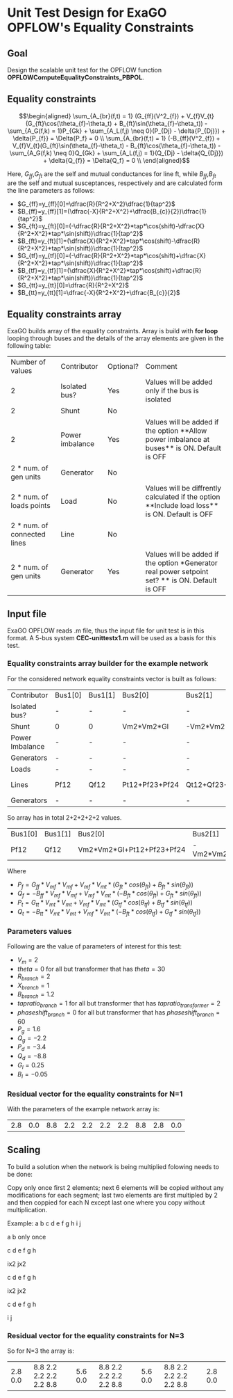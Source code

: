 # Unit Test Design for ExaGO OPFLOW's  Equality Constraints

## Goal
Design the scalable unit test for the OPFLOW function **OPFLOWComputeEqualityConstraints_PBPOL**.

## Equality constraints

```math
\begin{aligned}
\sum_{A_{br}(f,t) = 1} (G_{ff}(V^2_{f}) + V_{f}V_{t}(G_{ft}\cos(\theta_{f}-\theta_t) + B_{ft}\sin(\theta_{f}-\theta_t))
- \sum_{A_G(f,k) = 1}P_{Gk} + \sum_{A_L(f,j) \neq 0}(P_{Dj} - \delta{P_{Dj}}) + \delta{P_{f}} = \Delta{P_f} = 0 \\
\sum_{A_{br}(f,t) = 1} (-B_{ff}(V^2_{f}) + V_{f}V_{t}(G_{ft}\sin(\theta_{f}-\theta_t) - B_{ft}\cos(\theta_{f}-\theta_t))
    - \sum_{A_G(f,k) \neq 0}Q_{Gk} + \sum_{A_L(f,j) = 1}(Q_{Dj} - \delta{Q_{Dj}}) + \delta{Q_{f}} = \Delta{Q_f} = 0 \\
\end{aligned}
```
Here, $`G_{ff}`$,$`G_{ft}`$ are the self and mutual conductances for line ft, while $`B_{ff}`$,$`B_{ft}`$ are the
self and mutual susceptances, respectively and are calculated form the line parameters as follows:

- $`G_{ff}=y_{ff}[0]=\dfrac{R}{R^2+X^2}\dfrac{1}{tap^2}`$
- $`B_{ff}=y_{ff}[1]=(\dfrac{-X}{R^2+X^2}+\dfrac{B_{c}}{2})\dfrac{1}{tap^2}`$
- $`G_{ft}=y_{ft}[0]=(-\dfrac{R}{R^2+X^2}*tap*\cos(shift)-\dfrac{X}{R^2+X^2}*tap*\sin(shift))\dfrac{1}{tap^2}`$
- $`B_{ft}=y_{ft}[1]=(\dfrac{X}{R^2+X^2}*tap*\cos(shift)-\dfrac{R}{R^2+X^2}*tap*\sin(shift))\dfrac{1}{tap^2}`$
- $`G_{tf}=y_{tf}[0]=(-\dfrac{R}{R^2+X^2}*tap*\cos(shift)+\dfrac{X}{R^2+X^2}*tap*\sin(shift))\dfrac{1}{tap^2}`$
- $`B_{tf}=y_{tf}[1]=(\dfrac{X}{R^2+X^2}*tap*\cos(shift)+\dfrac{R}{R^2+X^2}*tap*\sin(shift))\dfrac{1}{tap^2}`$
- $`G_{tt}=y_{tt}[0]=\dfrac{R}{R^2+X^2}`$
- $`B_{tt}=y_{tt}[1]=\dfrac{-X}{R^2+X^2}+\dfrac{B_{c}}{2}`$

## Equality constraints array
ExaGO builds array of the equality constraints. Array is build with **for loop** looping through buses and the details of the array elements are given in the following table:
<table>
<tr>
<td>Number of values</td> <td>Contributor</td> <td>Optional?</td> <td>Comment</td>
</tr>
<tr>
<td>2</td> <td>Isolated bus?</td> <td>Yes</td> <td>Values will be added only if the bus is isolated</td>
</tr>
<tr>
<td>2</td> <td>Shunt</td> <td>No</td> <td></td>
</tr>
<tr>
<td>2</td> <td>Power imbalance</td> <td>Yes</td> <td>Values will be added if the option **Allow power imbalance at buses** is ON. Default is OFF</td>
</tr>
<tr>
<td>2 * num. of gen units</td> <td>Generator</td> <td>No</td> <td></td>
</tr>
<tr>
<td>2 * num. of loads points</td> <td>Load</td> <td>No</td> <td>Values will be diffrently calculated if the option **Include load loss** is ON. Default is OFF</td>
</tr>
<tr>
<td>2 * num. of connected lines</td> <td>Line</td> <td>No</td> <td></td>
</tr>
<tr>
<td>2 * num. of gen units</td> <td>Generator</td> <td>Yes</td> <td>Values will be added if the option *Generator real power setpoint set? ** is ON. Default is OFF</td>
</tr>
</table>

## Input file
ExaGO OPFLOW reads .m file, thus the input file for unit test is in this format.
A 5-bus system **CEC-unittestx1.m** will be used as a basis for this test.

### Equality constraints array builder for the example network

For the considered network equality constraints vector is built as follows:
<table>
<tr>
<td>Contributor</td> <td>Bus1[0]</td> <td>Bus1[1]</td> <td>Bus2[0]</td> <td>Bus2[1]</td> <td>Bus3[0]</td> <td>Bus3[1]</td> <td>Bus4[0]</td> <td>Bus4[1]</td> <td>Bus5[0]</td> <td>Bus5[1]</td>
</tr>
<tr>
<td>Isolated bus?</td><td>-</td> <td>-</td> <td>-</td> <td>-</td> <td>-</td> <td>-</td> <td>-</td> <td>-</td> <td>-</td> <td>-</td>
</tr>
<tr>
<td>Shunt</td> <td>0</td> <td>0</td> <td> Vm2*Vm2*Gl</td> <td>-Vm2*Vm2*Bl</td> <td>0</td> <td>0</td> <td>0</td> <td>0</td> <td>0</td> <td>0</td>
</tr>
<tr>
<td>Power Imbalance</td> <td>-</td> <td>-</td> <td>-</td> <td>-</td> <td>-</td> <td>-</td> <td>-</td> <td>-</td> <td>-</td> <td>-</td> 
</tr>
<tr>
<td>Generators</td> <td>-</td> <td>-</td>  <td>-</td> <td>-</td> <td>-Pg</td>  <td>-Qg</td> <td>-</td> <td>-</td> <td>-</td> <td>-</td>
</tr>
<tr>
<td>Loads</td> <td>-</td> <td>-</td> <td>-</td> <td>-</td> <td>-</td> <td>-</td> <td>Pd</td> <td>Qd</td> <td>-</td> <td>-</td>
</tr>
<tr>
<td>Lines</td> <td>Pf12</td> <td>Qf12</td> <td>Pt12+Pf23+Pf24</td> <td>Qt12+Qf23+Qf24</td> <td>Pt23</td> <td>Qt23</td> <td>Pt24+Pf45</td> <td>Qt24+ Qf45</td> <td>Pt45</td> <td>Qt45</td>
</tr>
<tr>
<td>Generators</td> <td>-</td> <td>-</td> <td>-</td> <td>-</td> <td>-</td> <td>-</td> <td>-</td> <td>-</td> <td>-</td> <td>-</td>
</tr>
</table>

So array has in total 2+2+2+2+2 values.

<table>
<tr>
<td>Bus1[0]</td> <td>Bus1[1]</td> <td>Bus2[0]</td> <td>Bus2[1]</td> <td>Bus3[0]</td> <td>Bus3[1]</td> <td>Bus4[0]</td> <td>Bus4[1]</td> <td>Bus5[0]</td> <td>Bus5[1]</td>
</tr>
<tr>
<td>Pf12</td> <td>Qf12</td> <td>Vm2*Vm2*Gl+Pt12+Pf23+Pf24</td> <td>-Vm2*Vm2*Bl+Qt12+Qf23+Qf24</td> <td>-Pg+Pt23</td> <td>-Qg+Qt23</td> <td>Pd+Pt24+Pf45</td> <td>Qd+Qt24+Qf45</td> <td>Pt45</td> <td>Qt45</td>
</tr>
</table>

Where
- $`P_{f}=G_{ff}*V_{mf}*V_{mf}+V_{mf}*V_{mt}*(G_{ft}*cos(\theta_{ft})+B_{ft}*sin(\theta_{ft}))`$
- $`Q_{f}=-B_{ff}*V_{mf}*V_{mf}+V_{mf}*V_{mt}*(-B_{ft}*cos(\theta_{ft})+G_{ft}*sin(\theta_{ft}))`$
- $`P_{t}=G_{tt}*V_{mt}*V_{mt}+V_{mf}*V_{mt}*(G_{tf}*cos(\theta_{tf})+B_{tf}*sin(\theta_{tf}))`$
- $`Q_{t}=-B_{tt}*V_{mt}*V_{mt}+V_{mf}*V_{mt}*(-B_{ft}*cos(\theta_{tf})+G_{tf}*sin(\theta_{tf}))`$

### Parameters values
Following are the value of parameters of interest for this test:

- $`V_{m}=2`$
- $`theta=0`$ for all but transformer that has $`theta=30`$
- $`R_{branch}=2`$
- $`X_{branch}=1`$
- $`B_{branch}=1.2`$
- $`tapratio_{branch}=1`$ for all but transformer that has $`tapratio_{transformer}=2`$
- $`phaseshift_{branch}=0`$ for all but transformer that has $`phaseshift_{branch}=60`$
- $`P_{g}=1.6`$
- $`Q_{g}=-2.2`$
- $`P_{d}=-3.4`$
- $`Q_{d}=-8.8`$
- $`G_{l}=0.25`$
- $`B_{l}=-0.05`$

### Residual vector for the equality constraints for N=1
With the parameters of the example network array is:

<table>
<tr>
<td>2.8</td> <td>0.0</td> <td>8.8</td> <td>2.2</td> <td>2.2</td> <td>2.2</td> <td>2.2</td> <td>8.8</td> <td>2.8</td> <td>0.0</td>
</tr>
</table>

## Scaling

To build a solution when the network is being multiplied folowing needs to be done:

Copy only once first 2 elements; next 6 elements will be copied without any modifications for each segment; last two elements are first multipled by 2 and then coppied for each N except last one where you copy without multiplication.

Example:
a b c d e f g h i j

 a b only once

 c d e f g h

 ix2 jx2

 c d e f g h

 ix2 jx2 

 c d e f g h

 i j  

### Residual vector for the equality constraints for N=3
So for N=3 the array is:
<table>
<tr>
<td>2.8  0.0</td> <td> 8.8  2.2  2.2  2.2  2.2  8.8</td> <td> 5.6  0.0</td><td> 8.8  2.2  2.2  2.2  2.2  8.8</td> <td> 5.6  0.0</td><td> 8.8  2.2  2.2  2.2  2.2  8.8</td> <td> 2.8  0.0</td>
</tr>
</table>
